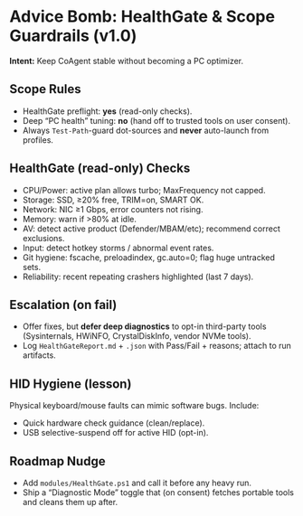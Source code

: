 # Advice Bomb: HealthGate & Scope Guardrails (v1.0)

**Intent:** Keep CoAgent stable without becoming a PC optimizer.

## Scope Rules
- HealthGate preflight: **yes** (read-only checks).
- Deep “PC health” tuning: **no** (hand off to trusted tools on user consent).
- Always `Test-Path`-guard dot-sources and **never** auto-launch from profiles.

## HealthGate (read-only) Checks
- CPU/Power: active plan allows turbo; MaxFrequency not capped.
- Storage: SSD, ≥20% free, TRIM=on, SMART OK.
- Network: NIC ≥1 Gbps, error counters not rising.
- Memory: warn if >80% at idle.
- AV: detect active product (Defender/MBAM/etc); recommend correct exclusions.
- Input: detect hotkey storms / abnormal event rates.
- Git hygiene: fscache, preloadindex, gc.auto=0; flag huge untracked sets.
- Reliability: recent repeating crashers highlighted (last 7 days).

## Escalation (on fail)
- Offer fixes, but **defer deep diagnostics** to opt-in third-party tools (Sysinternals, HWiNFO, CrystalDiskInfo, vendor NVMe tools).
- Log `HealthGateReport.md` + `.json` with Pass/Fail + reasons; attach to run artifacts.

## HID Hygiene (lesson)
Physical keyboard/mouse faults can mimic software bugs. Include:
- Quick hardware check guidance (clean/replace).
- USB selective-suspend off for active HID (opt-in).

## Roadmap Nudge
- Add `modules/HealthGate.ps1` and call it before any heavy run.
- Ship a “Diagnostic Mode” toggle that (on consent) fetches portable tools and cleans them up after.

